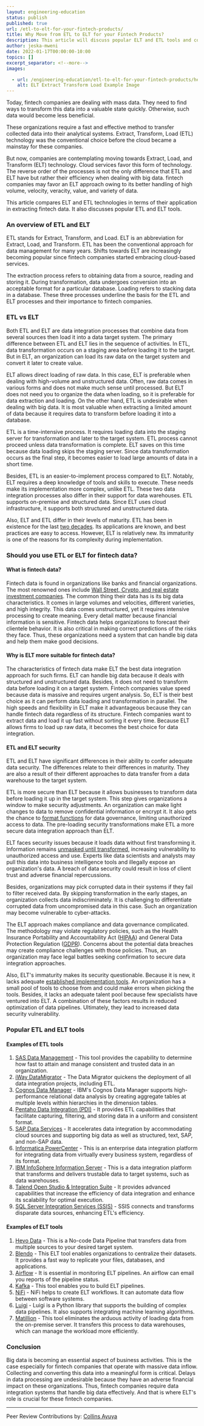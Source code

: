 ```yaml
---
layout: engineering-education
status: publish
published: true
url: /etl-to-elt-for-your-fintech-products/
title: Why Move from ETL to ELT for your Fintech Products?
description: This article will discuss popular ELT and ETL tools and compare the application of ELT and ETL technologies in extracting fintech data.
author: jeska-mweni
date: 2022-01-17T00:00:00-10:00
topics: []
excerpt_separator: <!--more-->
images:

  - url: /engineering-education/etl-to-elt-for-your-fintech-products/hero.png
    alt: ELT Extract Transform Load Example Image
---
```

Today, fintech companies are dealing with mass data. They need to find ways to transform this data into a valuable state quickly. Otherwise, such data would become less beneficial.
<!--more-->
These organizations require a fast and effective method to transfer collected data into their analytical systems. Extract, Transform, Load (ETL) technology was the conventional choice before the cloud became a mainstay for these companies.

But now, companies are contemplating moving towards Extract, Load, and Transform (ELT) technology. Cloud services favor this form of technology. The reverse order of the processes is not the only difference that ETL and ELT have but rather their efficiency when dealing with big data. fintech companies may favor an ELT approach owing to its better handling of high volume, velocity, veracity, value, and variety of data.

This article compares ELT and ETL technologies in terms of their application in extracting fintech data. It also discusses popular ETL and ELT tools.

### An overview of ETL and ELT
ETL stands for Extract, Transform, and Load. ELT is an abbreviation for Extract, Load, and Transform. ETL has been the conventional approach for data management for many years. Shifts towards ELT are increasingly becoming popular since fintech companies started embracing cloud-based services.

The extraction process refers to obtaining data from a source, reading and storing it. During transformation, data undergoes conversion into an acceptable format for a particular database. Loading refers to stacking data in a database. These three processes underline the basis for the ETL and ELT processes and their importance to fintech companies.

### ETL vs ELT
Both ETL and ELT are data integration processes that combine data from several sources then load it into a data target system. The primary difference between ETL and ELT lies in the sequence of activities. In ETL, data transformation occurs on a staging area before loading it to the target. But in ELT, an organization can load its raw data on the target system and convert it later to create value.

ELT allows direct loading of raw data. In this case, ELT is preferable when dealing with high-volume and unstructured data. Often, raw data comes in various forms and does not make much sense until processed. But ELT does not need you to organize the data when loading, so it is preferable for data extraction and loading. On the other hand, ETL is undesirable when dealing with big data. It is most valuable when extracting a limited amount of data because it requires data to transform before loading it into a database.

ETL is a time-intensive process. It requires loading data into the staging server for transformation and later to the target system. ETL process cannot proceed unless data transformation is complete. ELT saves on this time because data loading skips the staging server. Since data transformation occurs as the final step, it becomes easier to load large amounts of data in a short time.

Besides, ETL is an easier-to-implement process compared to ELT. Notably, ELT requires a deep knowledge of tools and skills to execute. These needs make its implementation more complex, unlike ETL. These two data integration processes also differ in their support for data warehouses. ETL supports on-premise and structured data. Since ELT uses cloud infrastructure, it supports both structured and unstructured data.

Also, ELT and ETL differ in their levels of maturity. ETL has been in existence for the last [two decades](https://www.guru99.com/etl-vs-elt.html). Its applications are known, and best practices are easy to access. However, ELT is relatively new. Its immaturity is one of the reasons for its complexity during implementation.

### Should you use ETL or ELT for fintech data?

#### What is fintech data?
Fintech data is found in organizations like banks and financial organizations. The most renowned ones include [Wall Street, Crypto, and real estate investment companies](https://www.analyticssteps.com/blogs/big-data-fintech-benefits-and-importance). The common thing their data has is its big data characteristics. It comes in large volumes and velocities, different varieties, and high integrity. This data comes unstructured, yet it requires intensive processing to create meaning. Every detail matter because financial information is sensitive. Fintech data helps organizations to forecast their clientele behavior. It is also critical in making correct predictions of the risks they face. Thus, these organizations need a system that can handle big data and help them make good decisions.

#### Why is ELT more suitable for fintech data?
The characteristics of fintech data make ELT the best data integration approach for such firms. ELT can handle big data because it deals with structured and unstructured data. Besides, it does not need to transform data before loading it on a target system. Fintech companies value speed because data is massive and requires urgent analysis. So, ELT is their best choice as it can perform data loading and transformation in parallel. The high speeds and flexibility in ELT make it advantageous because they can handle fintech data regardless of its structure. Fintech companies want to extract data and load it up fast without sorting it every time. Because ELT allows firms to load up raw data, it becomes the best choice for data integration.

#### ETL and ELT security
ETL and ELT have significant differences in their ability to confer adequate data security. The differences relate to their differences in maturity. They are also a result of their different approaches to data transfer from a data warehouse to the target system.

ETL is more secure than ELT because it allows businesses to transform data before loading it up in the target system. This step gives organizations a window to make security adjustments. An organization can make light changes to data to remove confidential information or encrypt it. It also gets the chance to [format functions](https://www.xplenty.com/blog/etlg-etl-data-governance/) for data governance, limiting unauthorized access to data. The pre-loading security transformations make ETL a more secure data integration approach than ELT.

ELT faces security issues because it loads data without first transforming it. Information remains [unmasked until transformed](https://www.xplenty.com/blog/security-and-elt-a-tragedy/), increasing vulnerability to unauthorized access and use. Experts like data scientists and analysts may pull this data into business intelligence tools and illegally expose an organization's data. A breach of data security could result in loss of client trust and adverse financial repercussions.

Besides, organizations may pick corrupted data in their systems if they fail to filter received data. By skipping transformation in the early stages, an organization collects data indiscriminately. It is challenging to differentiate corrupted data from uncompromised data in this case. Such an organization may become vulnerable to cyber-attacks.

The ELT approach makes compliance and data governance complicated. The methodology may violate regulatory policies, such as the Health Insurance Portability and Accountability Act ([HIPAA](https://www.hhs.gov/hipaa/for-professionals/security/laws-regulations/index.html)) and General Data Protection Regulation ([GDPR](https://www.cookiebot.com/en/gdpr-usa/)). Concerns about the potential data breaches may create compliance challenges with those policies. Thus, an organization may face legal battles seeking confirmation to secure data integration approaches.

Also, ELT's immaturity makes its security questionable. Because it is new, it lacks adequate [established implementation tools](https://www.xplenty.com/blog/security-and-elt-a-tragedy/). An organization has a small pool of tools to choose from and could make errors when picking the tools. Besides, it lacks an adequate talent pool because few specialists have ventured into ELT. A combination of these factors results in reduced optimization of data pipelines. Ultimately, they lead to increased data security vulnerability.

### Popular ETL and ELT tools

#### Examples of ETL tools
1. [SAS Data Management](https://www.sas.com/en_us/software/data-management.html) - This tool provides the capability to determine how fast to attain and manage consistent and trusted data in an organization.
2. [iWay DataMigrator](https://www.ibi.com/wp-content/uploads/2020/06/DS_DataMigrator_final.pdf?utm_source=ResourceCenter&amp;utm_content=DataMigratorDataCaptureFS&amp;utm_campaign=Summit2020) - The Data Migrator quickens the deployment of all data integration projects, including ETL.
3. [Cognos Data Manager](https://www.ibm.com/common/ssi/ShowDoc.wss?docURL=/common/ssi/rep_ca/4/897/ENUS212-284/index.html) - IBM's Cognos Data Manager supports high-performance relational data analysis by creating aggregate tables at multiple levels within hierarchies in the dimension tables.
4. [Pentaho Data Integration (PDI)](https://help.hitachivantara.com/Documentation/Pentaho/9.1/Products/Pentaho_Data_Integration) - It provides ETL capabilities that facilitate capturing, filtering, and storing data in a uniform and consistent format.
5. [SAP Data Services](https://www.sap.com/africa/products/data-services.html) - It accelerates data integration by accommodating cloud sources and supporting big data as well as structured, text, SAP, and non-SAP data.
6. [Informatica PowerCenter](https://www.informatica.com/lp/powercenter-modernization.html) - This is an enterprise data integration platform for integrating data from virtually every business system, regardless of its format.
7. [IBM InfoSphere Information Server](https://www.ibm.com/analytics/information-server) - This is a data integration platform that transforms and delivers trustable data to target systems, such as data warehouses.
8. [Talend Open Studio &amp; Integration Suite](https://www.talend.com/products/talend-open-studio/) - It provides advanced capabilities that increase the efficiency of data integration and enhance its scalability for optimal execution.
9. [SQL Server Integration Services (SSIS)](https://docs.microsoft.com/en-us/sql/integration-services/sql-server-integration-services) - SSIS connects and transforms disparate data sources, enhancing ETL's efficiency.

#### Examples of ELT tools
1. [Hevo Data](https://hevodata.com/) - This is a No-code Data Pipeline that transfers data from multiple sources to your desired target system.
2. [Blendo](https://www.blendo.co/) - This ELT tool enables organizations to centralize their datasets. It provides a fast way to replicate your files, databases, and applications.
3. [Airflow](https://airflow.apache.org/) - It is essential in monitoring ELT pipelines. An airflow can email you reports of the pipeline status.
4. [Kafka](https://kafka.apache.org/) - This tool enables you to build ELT pipelines.
5. [NiFi](https://nifi.apache.org/) - NiFi helps to create ELT workflows. It can automate data flow between software systems.
6. [Luigi](https://luigi.readthedocs.io/en/stable/) - Luigi is a Python library that supports the building of complex data pipelines. It also supports integrating machine learning algorithms.
7. [Matillion](https://www.matillion.com/) - This tool eliminates the arduous activity of loading data from the on-premise server. It transfers this process to data warehouses, which can manage the workload more efficiently.

### Conclusion
Big data is becoming an essential aspect of business activities. This is the case especially for fintech companies that operate with massive data inflow. Collecting and converting this data into a meaningful form is critical. Delays in data processing are undesirable because they have an adverse financial impact on these organizations. Thus, fintech companies require data integration systems that handle big data effectively. And that is where ELT's role is crucial for these fintech companies.

---
Peer Review Contributions by: [Collins Ayuya](https://www.section.io/engineering-education/authors/collins-ayuya/)
